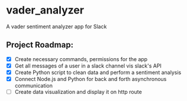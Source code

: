 # vader_analyzer
A vader sentiment analyzer app for Slack

## Project Roadmap:

- [x] Create necessary commands, permissions for the app
- [x] Get all messages of a user in a slack channel vis slack's API
- [x] Create Python script to clean data and perform a sentiment analysis
- [x] Connect Node.js and Python for back and forth asynchronous communication
- [ ] Create data visualization and display it on http route
